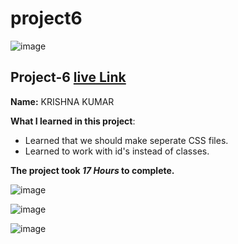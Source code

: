 # project6

![image](https://img.shields.io/badge/project-1-red)


## Project-6  [live Link](https://projec6.netlify.app/)

**Name:**  KRISHNA KUMAR


**What I learned in this project**:

  - Learned that we should make seperate CSS files.
  - Learned to work with id's instead of classes.

**The project took ***17 Hours*** to complete.** 

![image](https://img.shields.io/badge/INeuron-LearnCodeOnline-brightgreen)

![image](https://img.shields.io/badge/Full%20stack%20JS%20bootcamp-Hitesh%20Chaudhary-lightgrey)


![image]()
